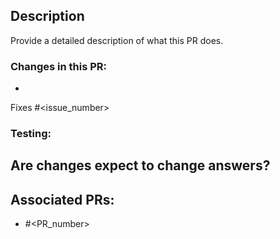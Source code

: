 ## Description

Provide a detailed description of what this PR does.


### Changes in this PR:
-

Fixes #<issue_number>


### Testing:

Are changes expect to change answers?
-  


## Associated PRs:
- #<PR_number>


